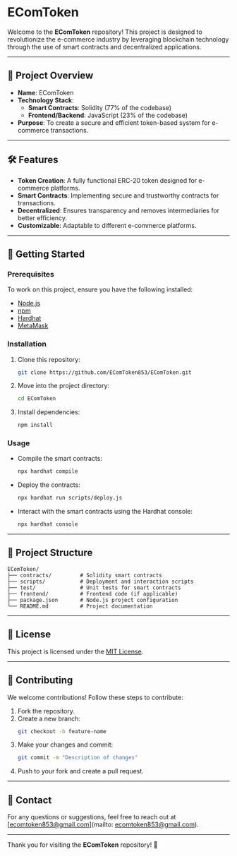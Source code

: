 # EComToken

Welcome to the **EComToken** repository! This project is designed to revolutionize the e-commerce industry by leveraging blockchain technology through the use of smart contracts and decentralized applications. 

---

## 🌟 **Project Overview**
- **Name**: EComToken
- **Technology Stack**: 
  - **Smart Contracts**: Solidity (77% of the codebase)
  - **Frontend/Backend**: JavaScript (23% of the codebase)
- **Purpose**: To create a secure and efficient token-based system for e-commerce transactions.

---

## 🛠️ **Features**
- **Token Creation**: A fully functional ERC-20 token designed for e-commerce platforms.
- **Smart Contracts**: Implementing secure and trustworthy contracts for transactions.
- **Decentralized**: Ensures transparency and removes intermediaries for better efficiency.
- **Customizable**: Adaptable to different e-commerce platforms.

---

## 🚀 **Getting Started**

### Prerequisites
To work on this project, ensure you have the following installed:
- [Node.js](https://nodejs.org/)
- [npm](https://www.npmjs.com/)
- [Hardhat](https://hardhat.org/)
- [MetaMask](https://metamask.io/)

### Installation
1. Clone this repository:
   ```bash
   git clone https://github.com/EComToken853/EComToken.git
   ```
2. Move into the project directory:
   ```bash
   cd EComToken
   ```
3. Install dependencies:
   ```bash
   npm install
   ```

### Usage
- Compile the smart contracts:
  ```bash
  npx hardhat compile
  ```
- Deploy the contracts:
  ```bash
  npx hardhat run scripts/deploy.js
  ```
- Interact with the smart contracts using the Hardhat console:
  ```bash
  npx hardhat console
  ```

---

## 📂 **Project Structure**
```
EComToken/
├── contracts/         # Solidity smart contracts
├── scripts/           # Deployment and interaction scripts
├── test/              # Unit tests for smart contracts
├── frontend/          # Frontend code (if applicable)
├── package.json       # Node.js project configuration
└── README.md          # Project documentation
```

---

## 📜 **License**
This project is licensed under the [MIT License](LICENSE).

---

## 🤝 **Contributing**
We welcome contributions! Follow these steps to contribute:
1. Fork the repository.
2. Create a new branch:
   ```bash
   git checkout -b feature-name
   ```
3. Make your changes and commit:
   ```bash
   git commit -m "Description of changes"
   ```
4. Push to your fork and create a pull request.

---

## 📧 **Contact**
For any questions or suggestions, feel free to reach out at [ecomtoken853@gmail.com](mailto: ecomtoken853@gmail.com).

---

Thank you for visiting the **EComToken** repository! 🙌
